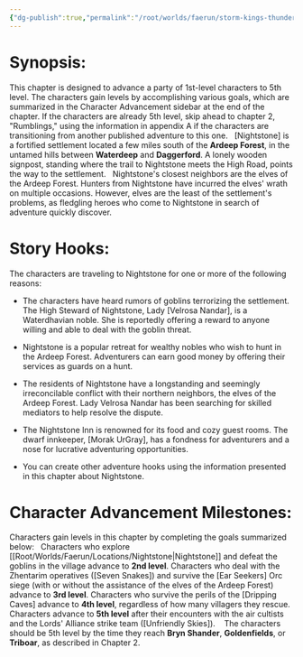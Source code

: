 ```yaml
---
{"dg-publish":true,"permalink":"/root/worlds/faerun/storm-kings-thunder/chapter-1-a-great-upheaval/"}
---
```



# **Synopsis:** 

This chapter is designed to advance a party of 1st-level characters to 5th level. The characters gain levels by accomplishing various goals, which are summarized in the Character Advancement sidebar at the end of the chapter. If the characters are already 5th level, skip ahead to chapter 2, "Rumblings," using the information in appendix A if the characters are transitioning from another published adventure to this one.
 
[Nightstone] is a fortified settlement located a few miles south of the **Ardeep Forest**, in the untamed hills between **Waterdeep** and **Daggerford**. A lonely wooden signpost, standing where the trail to Nightstone meets the High Road, points the way to the settlement.
 
Nightstone's closest neighbors are the elves of the Ardeep Forest. Hunters from Nightstone have incurred the elves' wrath on multiple occasions. However, elves are the least of the settlement's problems, as fledgling heroes who come to Nightstone in search of adventure quickly discover.

# **Story Hooks:**

The characters are traveling to Nightstone for one or more of the following reasons:
 

-   The characters have heard rumors of goblins terrorizing the settlement. The High Steward of Nightstone, Lady [Velrosa Nandar], is a Waterdhavian noble. She is reportedly offering a reward to anyone willing and able to deal with the goblin threat.

-   Nightstone is a popular retreat for wealthy nobles who wish to hunt in the Ardeep Forest. Adventurers can earn good money by offering their services as guards on a hunt.

-   The residents of Nightstone have a longstanding and seemingly irreconcilable conflict with their northern neighbors, the elves of the Ardeep Forest. Lady Velrosa Nandar has been searching for skilled mediators to help resolve the dispute.

-   The Nightstone Inn is renowned for its food and cozy guest rooms. The dwarf innkeeper, [Morak UrGray], has a fondness for adventurers and a nose for lucrative adventuring opportunities.

-   You can create other adventure hooks using the information presented in this chapter about Nightstone.
 
# **Character Advancement Milestones:** 

Characters gain levels in this chapter by completing the goals summarized below:
 
Characters who explore [[Root/Worlds/Faerun/Locations/Nightstone\|Nightstone]] and defeat the goblins in the village advance to **2nd level**.
Characters who deal with the Zhentarim operatives ([Seven Snakes]) and survive the [Ear Seekers] Orc siege (with or without the assistance of the elves of the Ardeep Forest) advance to **3rd level**.
Characters who survive the perils of the [Dripping Caves] advance to **4th level**, regardless of how many villagers they rescue.
Characters advance to **5th level** after their encounters with the air cultists and the Lords' Alliance strike team ([Unfriendly Skies]).
  
The characters should be 5th level by the time they reach **Bryn Shander**, **Goldenfields**, or **Triboar**, as described in Chapter 2.
